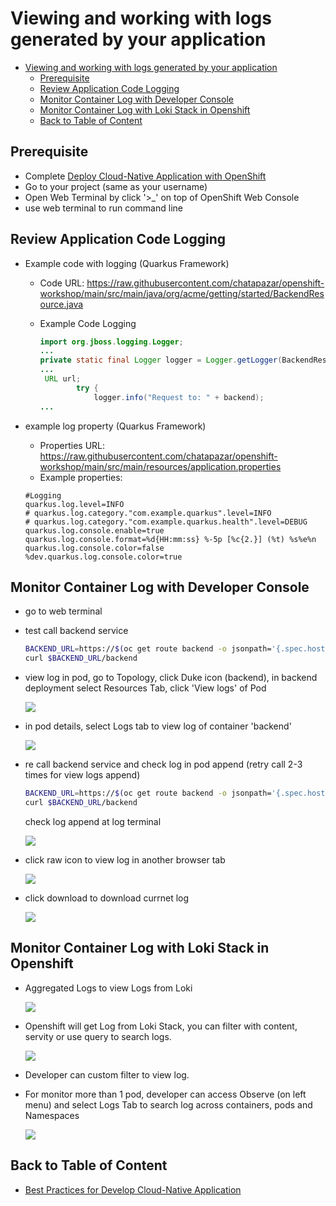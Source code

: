 # Viewing and working with logs generated by your application
<!-- TOC -->

- [Viewing and working with logs generated by your application](#viewing-and-working-with-logs-generated-by-your-application)
  - [Prerequisite](#prerequisite)
  - [Review Application Code Logging](#review-application-code-logging)
  - [Monitor Container Log with Developer Console](#monitor-container-log-with-developer-console)
  - [Monitor Container Log with Loki Stack in Openshift](#monitor-container-log-with-loki-stack-in-openshift)
  - [Back to Table of Content](#back-to-table-of-content)

<!-- /TOC -->
## Prerequisite
- Complete [Deploy Cloud-Native Application with OpenShift](deploywiths2i.md)
- Go to your project (same as your username)
- Open Web Terminal by click '>_' on top of OpenShift Web Console
- use web terminal to run command line

## Review Application Code Logging
- Example code with logging (Quarkus Framework)
  - Code URL: https://raw.githubusercontent.com/chatapazar/openshift-workshop/main/src/main/java/org/acme/getting/started/BackendResource.java
  - Example Code Logging

    ```java
    import org.jboss.logging.Logger;
    ...
    private static final Logger logger = Logger.getLogger(BackendResource.class);
    ...
     URL url;
            try {
                logger.info("Request to: " + backend);
    ...
    ```

- example log property (Quarkus Framework)
  - Properties URL: https://raw.githubusercontent.com/chatapazar/openshift-workshop/main/src/main/resources/application.properties
  - Example properties:

  ```prop
  #Logging
  quarkus.log.level=INFO
  # quarkus.log.category."com.example.quarkus".level=INFO
  # quarkus.log.category."com.example.quarkus.health".level=DEBUG
  quarkus.log.console.enable=true
  quarkus.log.console.format=%d{HH:mm:ss} %-5p [%c{2.}] (%t) %s%e%n
  quarkus.log.console.color=false
  %dev.quarkus.log.console.color=true
  ```

## Monitor Container Log with Developer Console
- go to web terminal
- test call backend service

  ```bash
  BACKEND_URL=https://$(oc get route backend -o jsonpath='{.spec.host}')
  curl $BACKEND_URL/backend
  ```

- view log in pod, go to Topology, click Duke icon (backend), in backend deployment select Resources Tab, click 'View logs' of Pod

  ![](images/log_1.png)

- in pod details, select Logs tab to view log of container 'backend'

  ![](images/log_2.png)

- re call backend service and check log in pod append (retry call 2-3 times for view logs append)

    ```bash
    BACKEND_URL=https://$(oc get route backend -o jsonpath='{.spec.host}')
    curl $BACKEND_URL/backend
    ```

    check log append at log terminal

    ![](images/log_2.png)

- click raw icon to view log in another browser tab

  ![](images/log_3.png)

- click download to download currnet log

  ![](images/log_4.png)

## Monitor Container Log with Loki Stack in Openshift
- Aggregated Logs to view Logs from Loki

  ![](images/log_5.png)

- Openshift will get Log from Loki Stack, you can filter with content, servity or use query to search logs.

  ![](images/log_6.png)

- Developer can custom filter to view log.
- For monitor more than 1 pod, developer can access Observe (on left menu) and select Logs Tab to search log across containers, pods and Namespaces

  ![](images/log_8.png)

## Back to Table of Content
- [Best Practices for Develop Cloud-Native Application](README.md)





